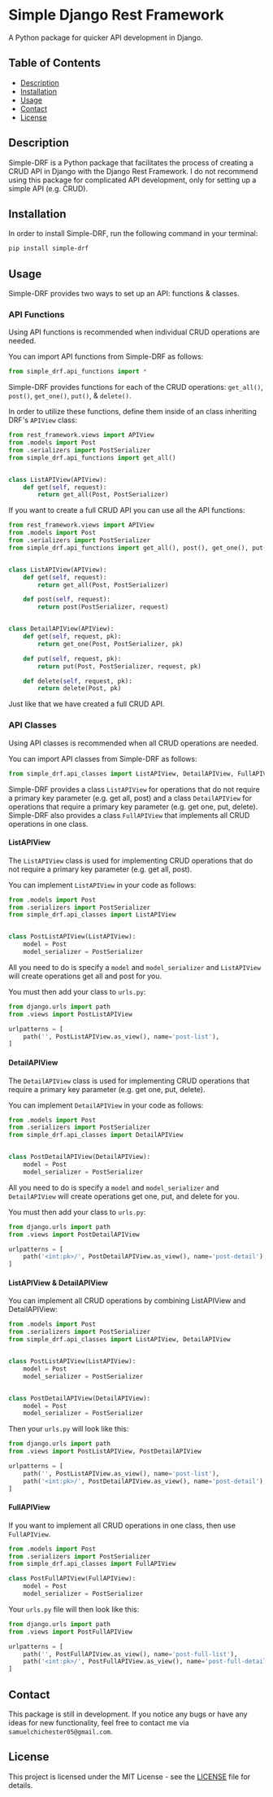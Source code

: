 # Simple Django Rest Framework

A Python package for quicker API development in Django.

## Table of Contents

- [Description](#description)
- [Installation](#installation)
- [Usage](#usage)
- [Contact](#contact)
- [License](#license)

## Description

Simple-DRF is a Python package that facilitates the process of creating a CRUD API in Django with the Django Rest Framework. I do not recommend using this package for complicated API development, only for setting up a simple API (e.g. CRUD).

## Installation

In order to install Simple-DRF, run the following command in your terminal:

```bash
pip install simple-drf
```

## Usage

Simple-DRF provides two ways to set up an API: functions & classes.

### API Functions

Using API functions is recommended when individual CRUD operations are needed.

You can import API functions from Simple-DRF as follows:

```python
from simple_drf.api_functions import *
```

Simple-DRF provides functions for each of the CRUD operations: `get_all()`, `post()`, `get_one()`, `put()`, & `delete()`.

In order to utilize these functions, define them inside of an class inheriting DRF's `APIView` class:

```python
from rest_framework.views import APIView
from .models import Post
from .serializers import PostSerializer
from simple_drf.api_functions import get_all()


class ListAPIView(APIView):
	def get(self, request):
		return get_all(Post, PostSerializer)
```

If you want to create a full CRUD API you can use all the API functions:

```python
from rest_framework.views import APIView
from .models import Post
from .serializers import PostSerializer
from simple_drf.api_functions import get_all(), post(), get_one(), put(), delete()


class ListAPIView(APIView):
	def get(self, request):
		return get_all(Post, PostSerializer)

	def post(self, request):
		return post(PostSerializer, request)


class DetailAPIView(APIView):
	def get(self, request, pk):
		return get_one(Post, PostSerializer, pk)

	def put(self, request, pk):
		return put(Post, PostSerializer, request, pk)

	def delete(self, request, pk):
		return delete(Post, pk)
```

Just like that we have created a full CRUD API.

### API Classes

Using API classes is recommended when all CRUD operations are needed.

You can import API classes from Simple-DRF as follows:

```python
from simple_drf.api_classes import ListAPIView, DetailAPIView, FullAPIView
```

Simple-DRF provides a class `ListAPIView` for operations that do not require a primary key parameter (e.g. get all, post) and a class `DetailAPIView` for operations that require a primary key parameter (e.g. get one, put, delete). Simple-DRF also provides a class `FullAPIView` that implements all CRUD operations in one class.

#### ListAPIView

The `ListAPIView` class is used for implementing CRUD operations that do not require a primary key parameter (e.g. get all, post).

You can implement `ListAPIView` in your code as follows:

```python
from .models import Post
from .serializers import PostSerializer
from simple_drf.api_classes import ListAPIView


class PostListAPIView(ListAPIView):
    model = Post
    model_serializer = PostSerializer
```

All you need to do is specify a `model` and `model_serializer` and `ListAPIView` will create operations get all and post for you.

You must then add your class to `urls.py`:

```python
from django.urls import path
from .views import PostListAPIView

urlpatterns = [
    path('', PostListAPIView.as_view(), name='post-list'),
]
```

#### DetailAPIView

The `DetailAPIView` class is used for implementing CRUD operations that require a primary key parameter (e.g. get one, put, delete).

You can implement `DetailAPIView` in your code as follows:

```python
from .models import Post
from .serializers import PostSerializer
from simple_drf.api_classes import DetailAPIView


class PostDetailAPIView(DetailAPIView):
    model = Post
    model_serializer = PostSerializer
```

All you need to do is specify a `model` and `model_serializer` and `DetailAPIView` will create operations get one, put, and delete for you.

You must then add your class to `urls.py`:

```python
from django.urls import path
from .views import PostDetailAPIView

urlpatterns = [
    path('<int:pk>/', PostDetailAPIView.as_view(), name='post-detail'),
]
```

#### ListAPIView & DetailAPIView

You can implement all CRUD operations by combining ListAPIView and DetailAPIView:

```python
from .models import Post
from .serializers import PostSerializer
from simple_drf.api_classes import ListAPIView, DetailAPIView


class PostListAPIView(ListAPIView):
    model = Post
    model_serializer = PostSerializer


class PostDetailAPIView(DetailAPIView):
    model = Post
    model_serializer = PostSerializer
```

Then your `urls.py` will look like this:

```python
from django.urls import path
from .views import PostListAPIView, PostDetailAPIView

urlpatterns = [
    path('', PostListAPIView.as_view(), name='post-list'),
    path('<int:pk>/', PostDetailAPIView.as_view(), name='post-detail'),
]
```

#### FullAPIView

If you want to implement all CRUD operations in one class, then use `FullAPIView`.

```python
from .models import Post
from .serializers import PostSerializer
from simple_drf.api_classes import FullAPIView

class PostFullAPIView(FullAPIView):
    model = Post
    model_serializer = PostSerializer
```

Your `urls.py` file will then look like this:

```python
from django.urls import path
from .views import PostFullAPIView

urlpatterns = [
    path('', PostFullAPIView.as_view(), name='post-full-list'),
    path('<int:pk>/', PostFullAPIView.as_view(), name='post-full-detail'),
]
```

## Contact

This package is still in development. If you notice any bugs or have any ideas for new functionality, feel free to contact me via `samuelchichester05@gmail.com`.

## License

This project is licensed under the MIT License - see the [LICENSE](LICENSE) file for details.
